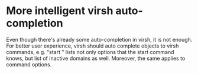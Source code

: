 More intelligent virsh auto-completion
======================================

Even though there's already some auto-completion in virsh, it is not enough.
For better user experience, virsh should auto complete objects to virsh commands,
e.g. "start " lists not only options that the start command knows, but list of
inactive domains as well. Moreover, the same applies to command options.
